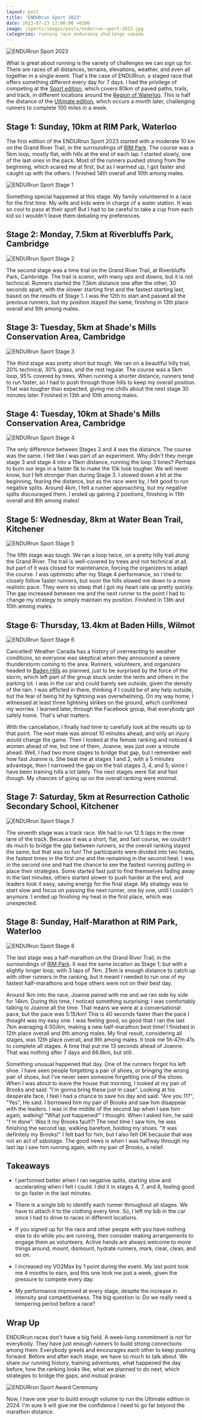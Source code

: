 ```yaml
---
layout: post
title: "ENDURrun Sport 2023"
date: 2023-07-23 12:00:00 +0200
image: /sports/images/posts/endurrun-sport-2023.jpg
categories: running race endurance challenge canada
---
```


![ENDURrun Sport 2023](/sports/images/posts/endurrun-sport-2023.jpg)

What is great about running is the variety of challenges we can sign up for. There are races of all distances, terrains, elevations, weather, and even all together in a single event. That's the case of ENDURrun, a staged race that offers something different every day for 7 days. I had the privilege of competing at the [Sport edition](https://raceroster.com/events/2023/63424/the-2023-endurrun-sport-80-km), which covers 80km of paved paths, trails, and track, in different locations around the [Region of Waterloo](https://www.regionofwaterloo.ca). This is half the distance of the [Ultimate edition](https://raceroster.com/events/2023/63421/the-endurrun-2023), which occurs a month later, challenging runners to complete 100 miles in a week.

<!-- more -->

## Stage 1: Sunday, 10km at RIM Park, Waterloo

The first edition of the ENDURrun Sport 2023 started with a moderate 10 km on the Grand River Trail, in the surroundings of [RIM Park](https://www.waterloo.ca/en/things-to-do/rim-park.aspx). The course was a 5km loop, mostly flat, with hills at the end of each lap. I started slowly, one of the last ones in the pack. Most of the runners pushed strong from the beginning, which scared me at first, but as I warmed up, I got faster and caught up with the others. I finished 14th overall and 10th among males.

![ENDURrun Sport Stage 1](/sports/images/posts/endurrun-sport-stage1-2023.jpg)

Something special happened at this stage. My family volunteered in a race for the first time. My wife and kids were in charge of a water station. It was so cool to pass at their spot! But I had to be careful to take a cup from each kid so I wouldn't leave them debating my preferences.

## Stage 2: Monday, 7.5km at Riverbluffs Park, Cambridge

![ENDURrun Sport Stage 2](/sports/images/posts/endurrun-sport-stage2-2023.jpg)

The second stage was a time trial on the Grand River Trail, at Riverbluffs Park, Cambridge. The trail is scenic, with many ups and downs, but it is not technical. Runners started the 7.5km distance one after the other, 30 seconds apart, with the slower starting first and the fastest starting last, based on the results of Stage 1. I was the 12th to start and passed all the previous runners, but my position stayed the same, finishing in 13th place overall and 9th among males.

## Stage 3: Tuesday, 5km at Shade's Mills Conservation Area, Cambridge

![ENDURrun Sport Stage 3](/sports/images/posts/endurrun-sport-stage3-2023.jpg)

The third stage was pretty short but tough. We ran on a beautiful hilly trail, 20% technical, 30% grass, and the rest regular. The course was a 5km loop, 95% covered by trees. When running a shorter distance, runners tend to run faster, so I had to push through those hills to keep my overall position. That was tougher than expected, giving me chills about the next stage 30 minutes later. Finished in 13th and 10th among males.

## Stage 4: Tuesday, 10km at Shade's Mills Conservation Area, Cambridge

![ENDURrun Sport Stage 4](/sports/images/posts/endurrun-sport-stage4-2023.jpg)

The only difference between Stages 3 and 4 was the distance. The course was the same. I felt like I was part of an experiment. Why didn't they merge stage 3 and stage 4 into a 15km distance, running the loop 3 times? Perhaps to burn our legs in a faster 5k to make the 10k look tougher. We will never know, but I felt stronger than during Stage 3. I slowed down a bit at the beginning, fearing the distance, but as the race went by, I felt good to run negative splits. Around 4km, I felt a runner approaching, but my negative splits discouraged them. I ended up gaining 2 positions, finishing in 11th overall and 8th among males!

## Stage 5: Wednesday, 8km at Water Bean Trail, Kitchener

![ENDURrun Sport Stage 5](/sports/images/posts/endurrun-sport-stage5-2023.jpg)

The fifth stage was tough. We ran a loop twice, on a pretty hilly trail along the Grand River. The trail is well-covered by trees and not technical at all, but part of it was closed for maintenance, forcing the organizers to adapt the course. I was optimistic after my Stage 4 performance, so I tried to closely follow faster runners, but soon the hills slowed me down to a more realistic pace. They were so steep that I got my heart rate up pretty quickly. The gap increased between me and the next runner to the point I had to change my strategy to simply maintain my position. Finished in 13th and 10th among males.

## Stage 6: Thursday, 13.4km at Baden Hills, Wilmot

![ENDURrun Sport Stage 6](/sports/images/posts/endurrun-sport-stage6-2023.jpg)

Cancelled! Weather Canada has a history of overreacting to weather conditions, so everyone was skeptical when they announced a severe thunderstorm coming to the area. Runners, volunteers, and organizers headed to [Baden Hills](https://www.wilmot.ca/en/things-to-do/baden-hills.aspx) as planned, just to be surprised by the force of the storm, which left part of the group stuck under the tents and others in the parking lot. I was in the car and could barely see outside, given the density of the rain. I was afflicted in there, thinking if I could be of any help outside, but the fear of being hit by lightning was overwhelming. On my way home, I witnessed at least three lightning strikes on the ground, which confirmed my worries. I learned later, through the Facebook group, that everybody got safely home. That's what matters.

With the cancellation, I finally had time to carefully look at the results up to that point. The next male was almost 10 minutes ahead, and only an injury would change the game. Then I looked at the female ranking and noticed 4 women ahead of me, but one of them, Joanne, was just over a minute ahead. Well, I had two more stages to bridge that gap, but I remember well how fast Joanne is. She beat me at stages 1 and 2, with a 5 minutes advantage, then I narrowed the gap on the trail stages 3, 4, and 5; since I have been training hills a lot lately. The next stages were flat and fast though. My chances of going up on the overall ranking were minimal.

## Stage 7: Saturday, 5km at Resurrection Catholic Secondary School, Kitchener

![ENDURrun Sport Stage 7](/sports/images/posts/endurrun-sport-stage7-2023.jpg)

The seventh stage was a track race. We had to run 12.5 laps in the inner lane of the track. Because it was a short, flat, and fast course, we couldn't do much to bridge the gap between runners, so the overall ranking stayed the same, but that was so fun! The participants were divided into two heats, the fastest times in the first one and the remaining in the second heat. I was in the second one and had the chance to see the fastest running putting in place their strategies. Some started fast just to find themselves fading away in the last minutes, others started slower to push harder at the end, and leaders took it easy, saving energy for the final stage. My strategy was to start slow and focus on passing the next runner, one by one, until I couldn't anymore. I ended up finishing my heat in the first place, which was unexpected.

## Stage 8: Sunday, Half-Marathon at RIM Park, Waterloo

![ENDURrun Sport Stage 8](/sports/images/posts/endurrun-sport-stage8-2023.jpg)

The last stage was a half-marathon on the Grand River Trail, in the surroundings of [RIM Park](https://www.waterloo.ca/en/things-to-do/rim-park.aspx). It was the same location as Stage 1; but with a slightly longer loop, with 3 laps of 7km. 21km is enough distance to catch up with other runners in the ranking, but it meant I needed to run one of my fastest half-marathons and hope others were not on their best day.

Around 1km into the race, Joanne paired with me and we ran side by side for 14km. During this time, I noticed something surprising: I was comfortably talking to Joanne all the time. That means we were at a conversational pace, but the pace was 5:15/km! This is 40 seconds faster than the pace I thought was my easy one. I was feeling good, so good that I ran the last 7km averaging 4:50/km, making a new half-marathon best time! I finished in 12th place overall and 9th among males. My final result, considering all stages, was 12th place overall, and 9th among males. It took me 5h:47m:41s to complete all stages. A time that put me 13 seconds ahead of Joanne. That was nothing after 7 days and 66.6km, but still.

Something unusual happened that day. One of the runners forgot his left shoe. I have seen people forgetting a pair of shoes, or bringing the wrong pair of shoes, but I've never seen someone forgetting one of the shoes. When I was about to leave the house that morning, I looked at my pair of Brooks and said: "I'm gonna bring these just in case". Looking at his desperate face, I feel I had a chance to save his day and said: "Are you 11?", "Yes", He said. I borrowed him my pair of Brooks and saw him disappear with the leaders. I was in the middle of the second lap when I saw him again, walking! "What just happened!" I thought. When I asked him, he said: "I'm done". Was it my Brooks fault?! The next time I saw him, he was finishing the second lap, walking barefoot, holding my shoes. "It was definitely my Brooks!" I felt bad for him, but I also felt OK because that was not an act of sabotage. The good news is when I was halfway through my last lap I saw him running again, with my pair of Brooks, a relief.

## Takeaways

 - I performed better when I ran negative splits, starting slow and accelerating when I felt I could. I did it in stages 4, 7, and 8, feeling good to go faster in the last minutes.

 - There is a single bib to identify each runner throughout all stages. We have to attach it to the clothing every time. So, I left my bib in the car since I had to drive to races in different locations.

 - If you signed up for the race and other people with you have nothing else to do while you are running, then consider making arrangements to engage them as volunteers. Active hands are always welcome to move things around, mount, dismount, hydrate runners, mark, clear, clean, and so on.

 - I increased my VO2Max by 1 point during the event. My last point took me 4 months to earn, and this one took me just a week, given the pressure to compete every day.

 - My performance improved at every stage, despite the increase in intensity and competitiveness. The big question is: Do we really need a tempering period before a race?

## Wrap Up

ENDURrun races don't have a big field. A week-long commitment is not for everybody. They have just enough runners to build strong connections among them. Everybody greets and encourages each other to keep pushing forward. Before and after each stage, we have so much to talk about. We share our running history, training adventures, what happened the day before, how the ranking looks like, what we planned to do next, which strategies to bridge the gaps, and mutual praise.

![ENDURrun Sport Award Ceremony](/sports/images/posts/endurrun-sport-award-2023.jpg)

Now, I have one year to build enough volume to run the Ultimate edition in 2024. I'm sure it will give me the confidence I need to go far beyond the marathon distance.